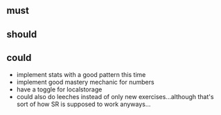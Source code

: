 ## must


## should


## could

* implement stats with a good pattern this time
* implement good mastery mechanic for numbers
* have a toggle for localstorage
* could also do leeches instead of only new exercises...although that's sort of how SR is supposed to work anyways...